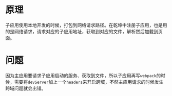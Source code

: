 <!--
 * @Author: 归宿
 * @Date: 2022-09-20 12:13:05
 * @Description: 
-->
# 原理
子应用使用本地开发的时候，打包到网络请求路径。在乾坤中注册子应用，也是用的是网络请求，请求对应的子应用地址，获取到对应的文件，解析然后加载到页面。

# 问题
因为主应用要请求子应用启动的服务、获取到文件，所以子应用再写`webpack`的时候，需要将`devServer`加上一个`headers`来开启跨域，不然主应用请求的时候发生跨域问题就会出错。